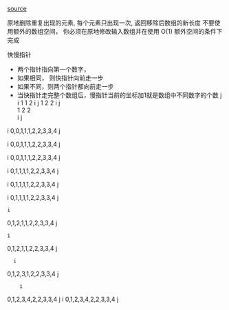 [source](https://github.com/MisterBooo/LeetCodeAnimation/blob/master/notes/LeetCode%E7%AC%AC26%E5%8F%B7%E9%97%AE%E9%A2%98%EF%BC%9A%E5%88%A0%E9%99%A4%E6%8E%92%E5%BA%8F%E6%95%B0%E7%BB%84%E4%B8%AD%E7%9A%84%E9%87%8D%E5%A4%8D%E9%A1%B9.md)


原地删除重复出现的元素, 每个元素只出现一次, 返回移除后数组的新长度
不要使用额外的数组空间， 你必须在原地修改输入数组并在使用 O(1) 额外空间的条件下完成

快慢指针
- 两个指针指向第一个数字， 
- 如果相同， 则快指针向前走一步
- 如果不同，则两个指针都向前走一步
- 当快指针走完整个数组后，慢指针当前的坐标加1就是数组中不同数字的个数
j
i
1   1   2
    i
j
1   2   2
        i
    j    
1   2   2   
            i
    j        

i
0,0,1,1,1,2,2,3,3,4
j

i
0,0,1,1,1,2,2,3,3,4
  j

i
0,0,1,1,1,2,2,3,3,4
    j

  i
0,1,1,1,1,2,2,3,3,4
      j

  i
0,1,1,1,1,2,2,3,3,4
        j

  i
0,1,1,1,1,2,2,3,3,4
          j

    i
0,1,2,1,1,2,2,3,3,4
            j

    i
0,1,2,1,1,2,2,3,3,4
              j

      i
0,1,2,3,1,2,2,3,3,4
                j

        i
0,1,2,3,4,2,2,3,3,4
                  j
        i
0,1,2,3,4,2,2,3,3,4
                    j